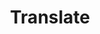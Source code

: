 ---
# this file is here for sitemap
title: Translate
sitemap:
  priority: 0
  changefreq: 'never'
---